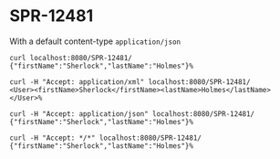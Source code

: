 # SPR-12481

With a default content-type `application/json`

    curl localhost:8080/SPR-12481/
    {"firstName":"Sherlock","lastName":"Holmes"}% 

    curl -H "Accept: application/xml" localhost:8080/SPR-12481/
    <User><firstName>Sherlock</firstName><lastName>Holmes</lastName></User>% 

    curl -H "Accept: application/json" localhost:8080/SPR-12481/
    {"firstName":"Sherlock","lastName":"Holmes"}%             

    curl -H "Accept: */*" localhost:8080/SPR-12481/
    {"firstName":"Sherlock","lastName":"Holmes"}%
